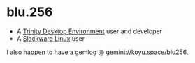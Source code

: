 # blu.256
* A [Trinity Desktop Environment](https://www.trinitydesktop.org) user and developer
* A [Slackware Linux](https://www.slackware.com) user

I also happen to have a gemlog @ gemini://koyu.space/blu256.
